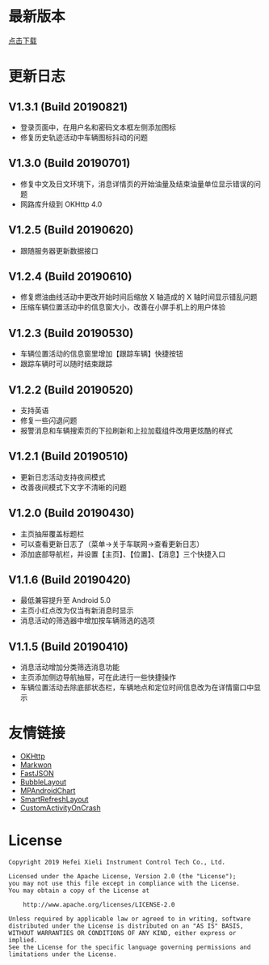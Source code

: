 最新版本
========
[点击下载](https://raw.githubusercontent.com/shiawasenahikari/CarOnline-release/master/app-release.apk)

更新日志
========

V1.3.1 (Build 20190821)
-----------------------
* 登录页面中，在用户名和密码文本框左侧添加图标
* 修复历史轨迹活动中车辆图标抖动的问题

V1.3.0 (Build 20190701)
-----------------------
* 修复中文及日文环境下，消息详情页的开始油量及结束油量单位显示错误的问题
* 网路库升级到 OKHttp 4.0

V1.2.5 (Build 20190620)
-----------------------
* 跟随服务器更新数据接口

V1.2.4 (Build 20190610)
-----------------------
* 修复燃油曲线活动中更改开始时间后缩放 X 轴造成的 X 轴时间显示错乱问题
* 压缩车辆位置活动中的信息窗大小，改善在小屏手机上的用户体验

V1.2.3 (Build 20190530)
-----------------------
* 车辆位置活动的信息窗里增加【跟踪车辆】快捷按钮
* 跟踪车辆时可以随时结束跟踪

V1.2.2 (Build 20190520)
-----------------------
* 支持英语
* 修复一些闪退问题
* 报警消息和车辆搜索页的下拉刷新和上拉加载组件改用更炫酷的样式

V1.2.1 (Build 20190510)
-----------------------
* 更新日志活动支持夜间模式
* 改善夜间模式下文字不清晰的问题

V1.2.0 (Build 20190430)
-----------------------
* 主页抽屉覆盖标题栏
* 可以查看更新日志了（菜单→关于车联网→查看更新日志）
* 添加底部导航栏，并设置【主页】、【位置】、【消息】三个快捷入口

V1.1.6 (Build 20190420)
-----------------------
* 最低兼容提升至 Android 5.0
* 主页小红点改为仅当有新消息时显示
* 消息活动的筛选器中增加按车辆筛选的选项

V1.1.5 (Build 20190410)
-----------------------
* 消息活动增加分类筛选消息功能
* 主页添加侧边导航抽屉，可在此进行一些快捷操作
* 车辆位置活动去除底部状态栏，车辆地点和定位时间信息改为在详情窗口中显示

友情链接
========
* [OKHttp](https://github.com/square/okhttp)
* [Markwon](https://github.com/noties/Markwon)
* [FastJSON](https://github.com/alibaba/fastjson)
* [BubbleLayout](https://github.com/MasayukiSuda/BubbleLayout)
* [MPAndroidChart](https://github.com/PhilJay/MPAndroidChart)
* [SmartRefreshLayout](https://github.com/scwang90/SmartRefreshLayout)
* [CustomActivityOnCrash](https://github.com/Ereza/CustomActivityOnCrash)

License
=======

    Copyright 2019 Hefei Xieli Instrument Control Tech Co., Ltd.

    Licensed under the Apache License, Version 2.0 (the "License");
    you may not use this file except in compliance with the License.
    You may obtain a copy of the License at

        http://www.apache.org/licenses/LICENSE-2.0

    Unless required by applicable law or agreed to in writing, software
    distributed under the License is distributed on an "AS IS" BASIS,
    WITHOUT WARRANTIES OR CONDITIONS OF ANY KIND, either express or implied.
    See the License for the specific language governing permissions and
    limitations under the License.
